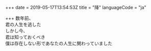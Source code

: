 +++
date = 2019-05-17T13:54:53Z
title = "降"
languageCode = "ja"

+++
数年前、  
君の人生を逃した  
しかし今、  
君は知っておくべき  
僕は存在しない形であなたの人生に関わっていました  